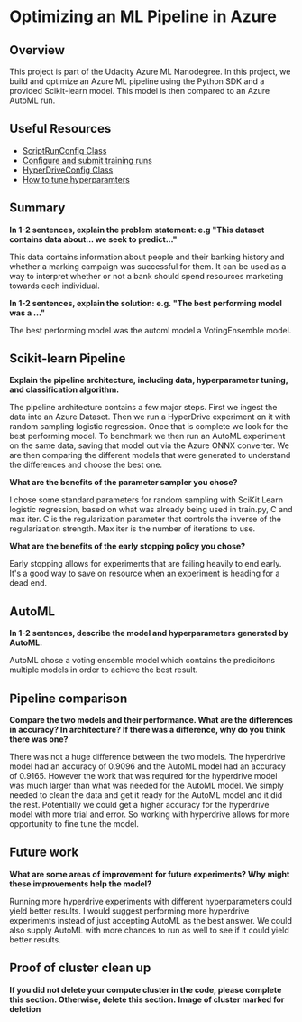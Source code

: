 # Optimizing an ML Pipeline in Azure

## Overview
This project is part of the Udacity Azure ML Nanodegree.
In this project, we build and optimize an Azure ML pipeline using the Python SDK and a provided Scikit-learn model.
This model is then compared to an Azure AutoML run.

## Useful Resources
- [ScriptRunConfig Class](https://docs.microsoft.com/en-us/python/api/azureml-core/azureml.core.scriptrunconfig?view=azure-ml-py)
- [Configure and submit training runs](https://docs.microsoft.com/en-us/azure/machine-learning/how-to-set-up-training-targets)
- [HyperDriveConfig Class](https://docs.microsoft.com/en-us/python/api/azureml-train-core/azureml.train.hyperdrive.hyperdriveconfig?view=azure-ml-py)
- [How to tune hyperparamters](https://docs.microsoft.com/en-us/azure/machine-learning/how-to-tune-hyperparameters)


## Summary
**In 1-2 sentences, explain the problem statement: e.g "This dataset contains data about... we seek to predict..."**

This data contains information about people and their banking history and whether a marking campaign was successful for them. It can be used as a way to interpret whether or not a bank should spend resources marketing towards each individual.

**In 1-2 sentences, explain the solution: e.g. "The best performing model was a ..."**

The best performing model was the automl model a VotingEnsemble model.

## Scikit-learn Pipeline
**Explain the pipeline architecture, including data, hyperparameter tuning, and classification algorithm.**

The pipeline architecture contains a few major steps. First we ingest the data into an Azure Dataset. Then we run a HyperDrive experiment on it with random sampling logistic regression. Once that is complete we look for the best performing model. To benchmark we then run an AutoML experiment on the same data, saving that model out via the Azure ONNX converter. We are then comparing the different models that were generated to understand the differences and choose the best one.

**What are the benefits of the parameter sampler you chose?**

I chose some standard parameters for random sampling with SciKit Learn logistic regression, based on what was already being used in train.py, C and max iter. C is the regularization parameter that controls the inverse of the regularization strength. Max iter is the number of iterations to use.

**What are the benefits of the early stopping policy you chose?**

Early stopping allows for experiments that are failing heavily to end early. It's a good way to save on resource when an experiment is heading for a dead end.

## AutoML
**In 1-2 sentences, describe the model and hyperparameters generated by AutoML.**

AutoML chose a voting ensemble model which contains the predicitons multiple models in order to achieve the best result.

## Pipeline comparison
**Compare the two models and their performance. What are the differences in accuracy? In architecture? If there was a difference, why do you think there was one?**

There was not a huge difference between the two models. The hyperdrive model had an accuracy of 0.9096 and the AutoML model had an accuracy of 0.9165. However the work that was required for the hyperdrive model was much larger than what was needed for the AutoML model. We simply needed to clean the data and get it ready for the AutoML model and it did the rest. Potentially we could get a higher accuracy for the hyperdrive model with more trial and error. So working with hyperdrive allows for more opportunity to fine tune the model.

## Future work
**What are some areas of improvement for future experiments? Why might these improvements help the model?**

Running more hyperdrive experiments with different hyperparameters could yield better results. I would suggest performing more hyperdrive experiments instead of just accepting AutoML as the best answer. We could also supply AutoML with more chances to run as well to see if it could yield better results.

## Proof of cluster clean up
**If you did not delete your compute cluster in the code, please complete this section. Otherwise, delete this section.**
**Image of cluster marked for deletion**
